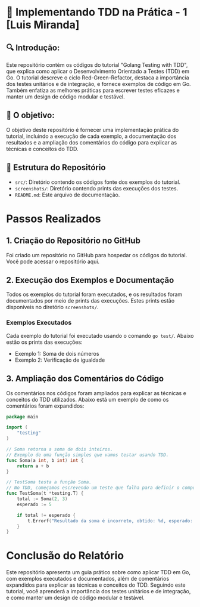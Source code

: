 # 🙋‍ Implementando TDD na Prática - 1 [Luis Miranda]

## :mag: Introdução:

Este repositório contém os códigos do tutorial "Golang Testing with TDD", que explica como aplicar o Desenvolvimento Orientado a Testes (TDD) em Go. O tutorial descreve o ciclo Red-Green-Refactor, destaca a importância dos testes unitários e de integração, e fornece exemplos de código em Go. Também enfatiza as melhores práticas para escrever testes eficazes e manter um design de código modular e testável.

## :dart: O objetivo:

O objetivo deste repositório é fornecer uma implementação prática do tutorial, incluindo a execução de cada exemplo, a documentação dos resultados e a ampliação dos comentários do código para explicar as técnicas e conceitos do TDD.

## :jigsaw: Estrutura do Repositório

- `src/`: Diretório contendo os códigos fonte dos exemplos do tutorial.
- `screenshots/`: Diretório contendo prints das execuções dos testes.
- `README.md`: Este arquivo de documentação.

# Passos Realizados

## 1. Criação do Repositório no GitHub

Foi criado um repositório no GitHub para hospedar os códigos do tutorial. Você pode acessar o repositório aqui.  

## 2. Execução dos Exemplos e Documentação

Todos os exemplos do tutorial foram executados, e os resultados foram documentados por meio de prints das execuções. Estes prints estão disponíveis no diretório `screenshots/`.

### Exemplos Executados

Cada exemplo do tutorial foi executado usando o comando `go test/`. Abaixo estão os prints das execuções:

- Exemplo 1: Soma de dois números
- Exemplo 2: Verificação de igualdade

## 3. Ampliação dos Comentários do Código

Os comentários nos códigos foram ampliados para explicar as técnicas e conceitos do TDD utilizados. Abaixo está um exemplo de como os comentários foram expandidos: 

```go
package main

import (
    "testing"
)

// Soma retorna a soma de dois inteiros.
// Exemplo de uma função simples que vamos testar usando TDD.
func Soma(a int, b int) int {
    return a + b
}

// TestSoma testa a função Soma.
// No TDD, começamos escrevendo um teste que falha para definir o comportamento desejado.
func TestSoma(t *testing.T) {
    total := Soma(2, 3)
    esperado := 5

    if total != esperado {
        t.Errorf("Resultado da soma é incorreto, obtido: %d, esperado: %d", total, esperado)
    }
}

```

# Conclusão do Relatório

Este repositório apresenta um guia prático sobre como aplicar TDD em Go, com exemplos executados e documentados, além de comentários expandidos para explicar as técnicas e conceitos do TDD. Seguindo este tutorial, você aprenderá a importância dos testes unitários e de integração, e como manter um design de código modular e testável. 
